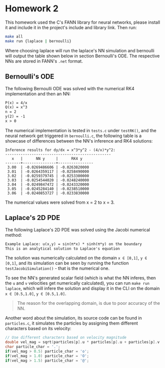 # Homework 2

This homework used the C's FANN library for neural networks, please install it and include it in the project's include and library link. Then run:

```bash
make all
make run {laplace | bernoulli}
```

Where choosing laplace will run the laplace's NN simulation and bernoulli will output the table shown below in section Bernoulli's ODE. The respective NNs are stored in FANN's `.net` format.

## Bernoulli's ODE

The following Bernoulli ODE was solved with the numerical RK4 implementation and then an NN:

```tex
P(x) = 4/x
Q(x) = x^3
n = 2
y(2) = -1
x > 0
```

The numerical implementation is tested in `tests.c` under `testRK()`, and the neural network get triggered in `bernoulli.c`, the following table is a showcase of differences between the NN's inference and RK4 solutions:

```cli
Inference results for dy/dx = x^3*y^2 - (4/x)*y^2:
------------------------------------------------
   x   |      NN y     |      RK4 y     
-------+---------------+----------------
 3.00  | -0.0269486606 | -0.0263820000
 3.01  | -0.0264359117 | -0.0258490000
 3.02  | -0.0259379745 | -0.0253300000
 3.03  | -0.0254544020 | -0.0248240000
 3.04  | -0.0249847472 | -0.0243320000
 3.05  | -0.0245284140 | -0.0238510000
 3.06  | -0.0240853727 | -0.0233830000
```

The numerical values were solved from x = 2 to x = 3.

## Laplace's 2D PDE

The following Laplace's 2D PDE was solved using the Jacobi numerical method:

```tex
Example Laplace: u(x,y) = sin(π*x) * sinh(π*y) on the boundary
This is an analytical solution to Laplace's equation
```

The solution was numerically calculated on the domain `x ∈ [0,1]`, `y ∈ [0,1]`, and its simulation can be seen by running the function `testJacobiSimulation()` - that is the numerical one.

To see the NN's generated scalar field (which is what the NN inferes, then the `u` and `v` velocities get numerically calculated), you can run `make run laplace`, which will infere the solution and display it in the CLI on the domain `x ∈ [0.5,1.0]`, `y ∈ [0.5,1.0]`.

> The reason for the overlapping domain, is due to poor accuracy of the NN.

Another word about the simulation, its source code can be found in `particles.c`, it simulates the particles by assigning them different characters based on its velocity:

```c
// Use different characters based on velocity magnitude
double vel_mag = sqrt(particles[p].u * particles[p].u + particles[p].v * particles[p].v);
char particle_char = '.';
if(vel_mag > 0.5) particle_char = 'o';
if(vel_mag > 1.0) particle_char = 'O';
if(vel_mag > 1.5) particle_char = '@';
```
